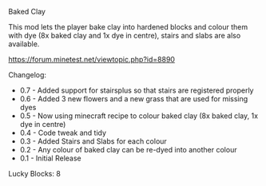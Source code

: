 Baked Clay

This mod lets the player bake clay into hardened blocks and colour them with
dye (8x baked clay and 1x dye in centre), stairs and slabs are also available.

https://forum.minetest.net/viewtopic.php?id=8890

Changelog:

- 0.7 - Added support for stairsplus so that stairs are registered properly
- 0.6 - Added 3 new flowers and a new grass that are used for missing dyes
- 0.5 - Now using minecraft recipe to colour baked clay (8x baked clay, 1x dye in centre)
- 0.4 - Code tweak and tidy
- 0.3 - Added Stairs and Slabs for each colour
- 0.2 - Any colour of baked clay can be re-dyed into another colour
- 0.1 - Initial Release

Lucky Blocks: 8
